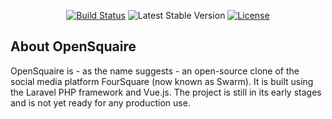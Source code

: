 
<p align="center">
<a href="https://github.com/HerrLevin/opensquaire/actions"><img src="https://github.com/HerrLevin/opensquaire/workflows/tests/badge.svg" alt="Build Status"></a>
<img src="https://img.shields.io/github/v/release/HerrLevin/opensquaire" alt="Latest Stable Version">
<a href="/LICENSE"><img src="https://img.shields.io/github/license/HerrLevin/opensquaire" alt="License"></a>
</p>

## About OpenSquaire

OpenSquaire is - as the name suggests - an open-source clone of the social media platform FourSquare (now known as Swarm).
It is built using the Laravel PHP framework and Vue.js. The project is still in its early stages and is not yet ready for any production use.
